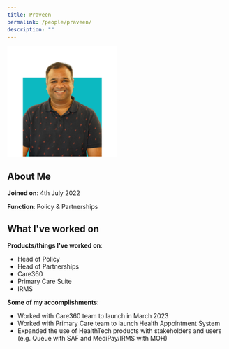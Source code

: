 ```yaml
---
title: Praveen
permalink: /people/praveen/
description: ""
---
```

<img src="/images/headshots/praveen.png" alt="Praveen" style="width:50%;margin-left:0">

## About Me
**Joined on**: 4th July 2022

**Function**: Policy &amp; Partnerships

## What I've worked on

**Products/things I've worked on**: 
* Head of Policy
* Head of Partnerships
* Care360
* Primary Care Suite
* IRMS

**Some of my accomplishments**:
* Worked with Care360 team to launch in March 2023
* Worked with Primary Care team to launch Health Appointment System
* Expanded the use of HealthTech products with stakeholders and users (e.g. Queue with SAF and MediPay/IRMS with MOH)